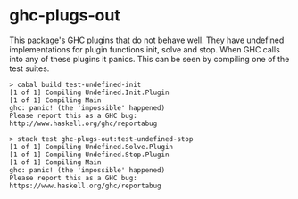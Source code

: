 # ghc-plugs-out
This package's GHC plugins that do not behave well. They have undefined
implementations for plugin functions init, solve and stop. When GHC calls into
any of these plugins it panics. This can be seen by compiling one of the test
suites.

```
> cabal build test-undefined-init
[1 of 1] Compiling Undefined.Init.Plugin
[1 of 1] Compiling Main
ghc: panic! (the 'impossible' happened)
Please report this as a GHC bug:  http://www.haskell.org/ghc/reportabug
```

```
> stack test ghc-plugs-out:test-undefined-stop
[1 of 1] Compiling Undefined.Solve.Plugin
[1 of 1] Compiling Undefined.Stop.Plugin
[1 of 1] Compiling Main
ghc: panic! (the 'impossible' happened)
Please report this as a GHC bug:  https://www.haskell.org/ghc/reportabug
```
